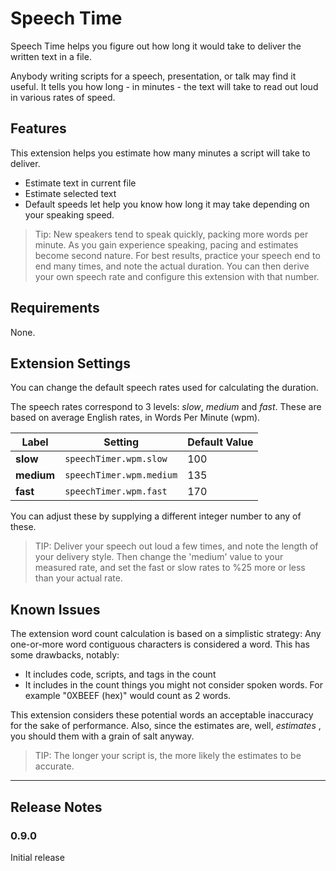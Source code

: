 # Speech Time

Speech Time helps you figure out how long it would take to deliver the written text in a file.

Anybody writing scripts for a speech, presentation, or talk may find it useful.
It tells you how long - in minutes - the text will take to read out loud in various rates of speed.

## Features

This extension helps you estimate how many minutes a script will take to deliver.

- Estimate text in current file
- Estimate selected text
- Default speeds let help you know how long it may take depending on your speaking speed.

> Tip: New speakers tend to speak quickly, packing more words per minute. As you gain experience speaking, pacing and estimates become second nature. For best results, practice your speech end to end many times, and note the actual duration. You can then derive your own speech rate and configure this extension with that number.

## Requirements

None.

## Extension Settings

You can change the default speech rates used for calculating the duration.

The speech rates correspond to 3 levels: _slow_, _medium_ and _fast_. These are based on average English rates, in Words Per Minute (wpm).

| Label | Setting | Default Value|
|--- |--- |--- |
|**slow**  | `speechTimer.wpm.slow`   | 100 |
|**medium**| `speechTimer.wpm.medium` | 135 |
|**fast**  | `speechTimer.wpm.fast`   | 170 |

You can adjust these by supplying a different integer number to any of these.

> TIP: Deliver your speech out loud a few times, and note the length of your delivery style. Then change the 'medium' value to your measured rate, and set the fast or slow rates to %25 more or less than your actual rate.

## Known Issues

The extension word count calculation is based on a simplistic strategy: Any one-or-more word contiguous characters is considered a word. This has some drawbacks, notably:

- It includes code, scripts, and tags in the count
- It includes in the count things you might not consider spoken words. For example "0XBEEF (hex)" would count as 2 words.

This extension considers these potential words an acceptable inaccuracy for the sake of performance. Also, since the estimates are, well, _estimates_ , you should them with a grain of salt anyway.

> TIP: The longer your script is, the more likely the estimates to be accurate.

----

## Release Notes

### 0.9.0

Initial release